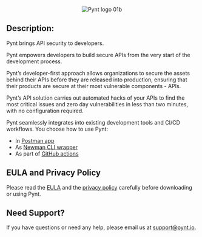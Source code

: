<p align="center">
<img align = "center" img src="https://user-images.githubusercontent.com/107360829/191698510-f7588e5e-0688-412f-8395-1527b603de84.png" alt="Pynt logo 01b"/>
</p>
  
## Description:

Pynt brings API security to developers.

Pynt empowers developers to build secure APIs from the very start of the development process.

Pynt’s developer-first approach allows organizations to secure the assets behind their APIs before they are released into production, ensuring that their products are secure at their most vulnerable components - APIs.

Pynt’s API solution carries out automated hacks of your APIs to find the most critical issues and zero day vulnerabilities in less than two minutes, with no configuration required.

Pynt seamlessly integrates into existing development tools and CI/CD workflows. You choose how to use Pynt:
- In [Postman app](https://www.postman.com/pynt-io/workspace/pynt/overview)
- As [Newman CLI wrapper](https://github.com/pynt-io/pynt/tree/main/newman-integration)
- As part of [GitHub actions](https://github.com/pynt-io/pynt-newman)

## EULA and Privacy Policy

Please read the [EULA](https://github.com/pynt-io/pynt/blob/main/EULA.md) and the [privacy policy](https://github.com/pynt-io/pynt/blob/main/Privacy-Policy.md) carefully before downloading or using Pynt.

## Need Support?

If you have questions or need any help, please email us at support@pynt.io.
